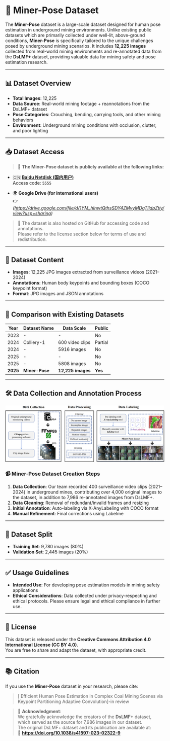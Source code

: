 # 🧱 Miner-Pose Dataset

The **Miner-Pose** dataset is a large-scale dataset designed for human pose estimation in underground mining environments. Unlike existing public datasets which are primarily collected under well-lit, above-ground conditions, **Miner-Pose** is specifically tailored to the unique challenges posed by underground mining scenarios. It includes **12,225 images** collected from real-world mining environments and re-annotated data from the **DsLMF+** dataset, providing valuable data for mining safety and pose estimation research.

---

## 📊 Dataset Overview

- **Total Images**: 12,225
- **Data Source**: Real-world mining footage + reannotations from the DsLMF+ dataset
- **Pose Categories**: Crouching, bending, carrying tools, and other mining behaviors
- **Environment**: Underground mining conditions with occlusion, clutter, and poor lighting

---

## 📥 Dataset Access

> 🔗 **The Miner-Pose dataset is publicly available at the following links:**

- 🇨🇳 **[Baidu Netdisk (国内用户)](https://pan.baidu.com/s/1_otJGyCM1NCT3RBdsO-N0w?pwd=5555)**  
  Access code: `5555`

- 🌍 **Google Drive (for international users)**  
  👉 *(https://drive.google.com/file/d/1YM_hInwtQthsSDY4ZMvyMDgTIldpZtiy/view?usp=sharing)*

> 📝 The dataset is also hosted on GitHub for accessing code and annotations.  
> Please refer to the license section below for terms of use and redistribution.

---

## 📁 Dataset Content

- **Images**: 12,225 JPG images extracted from surveillance videos (2021–2024)
- **Annotations**: Human body keypoints and bounding boxes (COCO keypoint format)
- **Format**: JPG images and JSON annotations

---

## 📌 Comparison with Existing Datasets

| Year | Dataset Name | Data Scale       | Public |
|------|--------------|------------------|--------|
| 2023 | -            | -                | No     |
| 2024 | Colliery-1   | 600 video clips  | Partial |
| 2024 | -            | 5916 images      | No     |
| 2025 | -            | -                | No     |
| 2025 | -            | 5808 images      | No     |
| **2025** | **Miner-Pose** | **12,225 images** | **Yes** |

---

## 🛠️ Data Collection and Annotation Process

![Annotation Process](https://github.com/ITVR-lab/Miner-Pose/blob/main/process.png)

### 📹 Miner-Pose Dataset Creation Steps

1. **Data Collection**: Our team recorded 400 surveillance video clips (2021–2024) in underground mines, contributing over 4,000 original images to the dataset, in addition to 7,986 re-annotated images from DsLMF+.
2. **Data Cleaning**: Removal of redundant/invalid frames and resizing  
3. **Initial Annotation**: Auto-labeling via X-AnyLabeling with COCO format  
4. **Manual Refinement**: Final corrections using Labelme

---

## 🧪 Dataset Split

- **Training Set**: 9,780 images (80%)
- **Validation Set**: 2,445 images (20%)

---

## ✅ Usage Guidelines

- **Intended Use**: For developing pose estimation models in mining safety applications
- **Ethical Considerations**: Data collected under privacy-respecting and ethical protocols. Please ensure legal and ethical compliance in further use.

---

## 📄 License

This dataset is released under the **Creative Commons Attribution 4.0 International License (CC BY 4.0)**.  
You are free to share and adapt the dataset, with appropriate credit.

---

## 📚 Citation

If you use the **Miner-Pose** dataset in your research, please cite:

> [ Efficient Human Pose Estimation in Complex Coal Mining Scenes via Keypoint Partitioning Adaptive Convolution]-in review

> 📝 **Acknowledgment**:  
> We gratefully acknowledge the creators of the **DsLMF+** dataset, which served as the source for 7,986 images in our dataset.  
> The original DsLMF+ dataset and its publication are available at:  
> 🔗 **https://doi.org/10.1038/s41597-023-02322-9**


